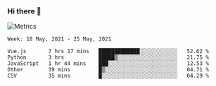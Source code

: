 ### Hi there 👋

![Metrics](https://github.com/radoapx/radoapx/blob/main/github-metrics.svg)

<!--START_SECTION:waka-->
```text
Week: 18 May, 2021 - 25 May, 2021

Vue.js       7 hrs 17 mins   █████████████░░░░░░░░░░░░   52.62 % 
Python       3 hrs           █████▒░░░░░░░░░░░░░░░░░░░   21.75 % 
JavaScript   1 hr 44 mins    ███░░░░░░░░░░░░░░░░░░░░░░   12.53 % 
Other        39 mins         █▒░░░░░░░░░░░░░░░░░░░░░░░   04.71 % 
CSV          35 mins         █░░░░░░░░░░░░░░░░░░░░░░░░   04.29 % 
```
<!--END_SECTION:waka-->

<!--
**radoapx/radoapx** is a ✨ _special_ ✨ repository because its `README.md` (this file) appears on your GitHub profile.

Here are some ideas to get you started:

- 🔭 I’m currently working on ...
- 🌱 I’m currently learning ...
- 👯 I’m looking to collaborate on ...
- 🤔 I’m looking for help with ...
- 💬 Ask me about ...
- 📫 How to reach me: ...
- 😄 Pronouns: ...
- ⚡ Fun fact: ...
-->
